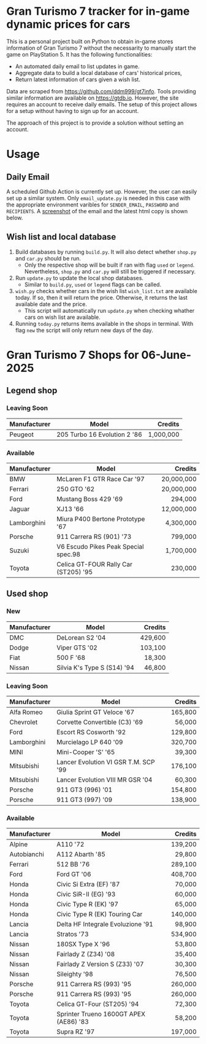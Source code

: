 # Gran Turismo 7 tracker for in-game dynamic prices for cars

This is a personal project built on Python to obtain in-game stores information of Gran Turismo 7 without the necessarity to manually start the game on PlayStation 5. It has the following functionalities:

- An automated daily email to list updates in game.
- Aggregate data to build a local database of cars' historical prices,
- Return latest information of cars given a wish list.

Data are scraped from https://github.com/ddm999/gt7info. Tools providing similar information are available on https://gtdb.io. However, the site requires an account to receive daily emails. The setup of this project allows for a setup without having to sign up for an account.

The approach of this project is to provide a solution without setting an account.

# Usage

## Daily Email

A scheduled Github Action is currently set up. However, the user can easily set up a similar system. Only `email_update.py` is needed in this case with the appropriate environment varibles for `SENDER_EMAIL`, `PASSWORD` and `RECIPIENTS`. A [screenshot](https://raw.githubusercontent.com/marcohoucheng/Gran-Turismo-7-Price-Tracker/main/data/email_screenshot.png) of the email and the latest html copy is shown below.

## Wish list and local database

1. Build databases by running `build.py`. It will also detect whether `shop.py` and `car.py` should be run.
    - Only the respective shop will be built if ran with flag `used` or `legend`. Nevertheless, `shop.py` and `car.py` will still be triggered if necessary.
2. Run `update.py` to update the local shop databases.
    - Similar to `build.py`, `used` or `legend` flags can be called.
3. `wish.py` checks whether cars in the wish list `wish_list.txt` are available today. If so, then it will return the price. Otherwise, it returns the last available date and the price.
    - This script will automatically run `update.py` when checking whather cars on wish list are available.
4. Running `today.py` returns items available in the shops in terminal. With flag `new` the script will only return new days of the day.


# Gran Turismo 7 Shops for 06-June-2025



## Legend shop

### Leaving Soon
 | Manufacturer | Model | Credits |
 | --- | --- | --: |
|Peugeot|205 Turbo 16 Evolution 2 '86|1,000,000|

### Available
 | Manufacturer | Model | Credits |
 | --- | --- | --: |
|BMW|McLaren F1 GTR Race Car '97|20,000,000|
|Ferrari|250 GTO '62|20,000,000|
|Ford|Mustang Boss 429 '69|294,000|
|Jaguar|XJ13 '66|12,000,000|
|Lamborghini|Miura P400 Bertone Prototype '67|4,300,000|
|Porsche|911 Carrera RS (901) '73|799,000|
|Suzuki|V6 Escudo Pikes Peak Special spec.98|1,700,000|
|Toyota|Celica GT-FOUR Rally Car (ST205) '95|230,000|


## Used shop

### New
 | Manufacturer | Model | Credits |
 | --- | --- | --: |
|DMC|DeLorean S2 '04|429,600|
|Dodge|Viper GTS '02|103,100|
|Fiat|500 F '68|18,300|
|Nissan|Silvia K's Type S (S14) '94|46,800|

### Leaving Soon
 | Manufacturer | Model | Credits |
 | --- | --- | --: |
|Alfa Romeo|Giulia Sprint GT Veloce '67|165,800|
|Chevrolet|Corvette Convertible (C3) '69|56,000|
|Ford|Escort RS Cosworth '92|129,800|
|Lamborghini|Murcielago LP 640 '09|320,700|
|MINI|Mini-Cooper 'S' '65|39,300|
|Mitsubishi|Lancer Evolution VI GSR T.M. SCP '99|176,100|
|Mitsubishi|Lancer Evolution VIII MR GSR '04|60,300|
|Porsche|911 GT3 (996) '01|154,800|
|Porsche|911 GT3 (997) '09|138,900|

### Available
 | Manufacturer | Model | Credits |
 | --- | --- | --: |
|Alpine|A110 '72|139,200|
|Autobianchi|A112 Abarth '85|29,800|
|Ferrari|512 BB '76|289,100|
|Ford|Ford GT '06|408,700|
|Honda|Civic Si Extra (EF) '87|70,000|
|Honda|Civic SiR-II (EG) '93|60,000|
|Honda|Civic Type R (EK) '97|65,000|
|Honda|Civic Type R (EK) Touring Car|140,000|
|Lancia|Delta HF Integrale Evoluzione '91|98,900|
|Lancia|Stratos '73|534,900|
|Nissan|180SX Type X '96|53,800|
|Nissan|Fairlady Z (Z34) '08|35,400|
|Nissan|Fairlady Z Version S (Z33) '07|30,300|
|Nissan|Sileighty '98|76,500|
|Porsche|911 Carrera RS (993) '95|260,000|
|Porsche|911 Carrera RS (993) '95|260,000|
|Toyota|Celica GT-Four (ST205) '94|72,300|
|Toyota|Sprinter Trueno 1600GT APEX (AE86) '83|58,200|
|Toyota|Supra RZ '97|197,000|
